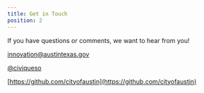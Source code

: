 ```yaml
---
title: Get in Touch
position: 2
---
```


If you have questions or comments, we want to hear from you! 

[innovation@austintexas.gov](mailto:innovation@austintexas.gov)

[@civiqueso](https://twitter.com/civiqueso?lang=en)

[https://github.com/cityofaustin](https://github.com/cityofaustin)
